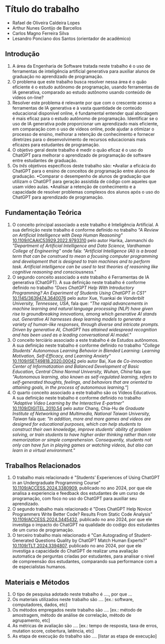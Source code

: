 # Título do trabalho

* Rafael de Oliveira Caldeira Lopes
* Arthur Nunes Gontijo de Barcellos
* Carlos Magno Ferreira Silva
* Lesandro Ponciano dos Santos (orientador de acadêmico)

## Introdução

1. A área da Engenharia de Software tratada neste trabalho é o uso de ferramentas de inteligência artificial generativa para auxiliar alunos de graduação no aprendizado de programação.
1. O problema que este trabalho busca resolver nessa área é o quão eficiente é o estudo autônomo de programação, usando ferramentas de IA generativa, comparado ao estudo autônomo usando conteúdo de vídeos on-line?
1. Resolver este problema é relevante por que com o crescente acesso a ferramentas de IA generativa e à vasta quantidade de conteúdo educacional disponível online, é fundamental entender qual abordagem é mais eficaz para o estudo autônomo de programação. Identificar se o uso de IA generativa pode proporcionar um aprendizado mais eficiente, em comparação com o uso de vídeos online, pode ajudar a otimizar o processo de ensino, melhorar a retenção de conhecimento e fornecer diretrizes para o desenvolvimento de recursos educacionais mais eficazes para estudantes de programação.
1. O objetivo geral deste trabalho é medir o quão eficaz é o uso do ChatGPT para melhorar o aprendizado de programação de software entre estudantes de graduação.
1. Os *três* objetivos específicos deste trabalho são:
•Avaliar a eficácia do ChatGPT para o ensino de conceitos de programação entre alunos de graduação.
•Comparar o desempenho de alunos de graduação que utilizam o ChatGPT para geração assistida de código com aqueles que usam vídeo aulas.
•Analisar a retenção de conhecimento e a capacidade de resolver problemas complexos dos alunos após o uso do ChatGPT para aprendizado de programação.

## Fundamentação Teórica

1. O conceito principal associado a este trabalho é Inteligência Artificial. A sua definição neste trabalho é conforme definido no trabalho _"A Review on Artificial Intelligence with Deep Human Reasoning"_ [10.1109/ICAAIC53929.2022.9793310](https://ieeexplore.ieee.org/document/9793310) pelo autor Harika, Janmanchi do _"Department of Artificial Intelligence and Data Science, Vardhaman College of Engineering"_ onde fala: _"Artificial Intelligence (AI) is a broad term that can be construed to mean a focusing computer programming and development that is designed to train machines and to perform task. Artificial intelligence can be used to test theories of reasoning like cognitive reasoning and consciousness."_
2. O segundo conceito associado a este trabalho é Ferramentas de IA generativa (ChatGPT). A sua definição neste trabalho é conforme definido no trabalho _"Does ChatGPT Help With Introductory Programming? An Experiment of Students Using ChatGPT in CS1"_ [10.1145/3639474.3640076](https://ieeexplore.ieee.org/document/10554703) pelo autor Xue, Yuankai de _Vanderbilt University, Tennessee, USA_, fala que: _"The rapid advancements in machine learning and natural language processing (NLP) have given rise to groundbreaking innovations, among which generative AI stands out. Generative AI harnesses deep learning models to generate a variety of human-like responses, through diverse and intricate prompts. Driven by generative AI, ChatGPT has attained widespread recognition and has been used as a leading conversational AI model."_
3. O conceito terciário associado a este trabalho é de Estudos autônomos. A sua definição neste trabalho é conforme definido no trabalho _"College Students' Autonomous Learning Behavior in Blended Learning: Learning Motivation, Self-Efficacy, and Learning Anxiety"_ [10.1109/ISET49818.2020.00042](https://ieeexplore.ieee.org/document/9215481) pelo autor Bai, Xue de _Co-innovation Center of Informatization and Balanced Development of Basic Education, Central China Normal University, Wuhan, China_ fala que: _"Autonomous learning, also known as self-regulated learning, refers to self-generated thoughts, feelings, and behaviors that are oriented to attaining goals, in the process of autonomous learning."_]
4. O quarto conceito associado a este trabalho são os Vídeos Educativos. A sua definição neste trabalho é conforme definido no trabalho _"Adaptive Video Learning by the Interactive E-partner"_ [10.1109/DIGITEL.2010.54](https://ieeexplore.ieee.org/document/5463770) pelo autor Chang, Chia-Hu de _Graduate Institute of Networking and Multimedia, National Taiwan University, Taiwan_ fala que: _"In addition, more and more games and videos are designed for educational purposes, which can help students to construct their own knowledge, improve students' ability of problem solving, or train students to have higher order thinking rather than rote memorization or simple comprehension. Consequently, students not only can have fun in playing games or watching videos, but also can learn in a virtual environment."_

## Trabalhos Relacionados

1. O trabalho mais relacionado é "Students’ Experiences of Using ChatGPT in an Undergraduate Programming Course" [10.1109/ACCESS.2024.3380909](https://doi.org/10.1109/ACCESS.2024.3380909), publicado no ano 2024, por que ele analisa a experiencia e feedback dos estudantes de um curso de programação, com foco no uso do ChatGPT para auxiliar seu aprendizado.
2. O segundo trabalho mais relacionado é "Does ChatGPT Help Novice Programmers Write Better Code? Results From Static Code Analysis" [10.1109/ACCESS.2024.3445432](https://doi.org/10.1109/ACCESS.2024.3445432), publicado no ano 2024, por que ele investiga o impacto do ChatGPT na qualidade do codigo dos estudantes de um curso de programação.
3. O terceiro trabalho mais relacionado é "Can Autograding of Student-Generated Questions Quality by ChatGPT Match Human Experts?" [10.1109/TLT.2024.3394807](https://doi.org/10.1109/TLT.2024.3394807), publicado no ano 2024, por que ele investiga a capacidade do ChatGPT de realizar uma avaliação automatica de perguntas criadas por estudantes, para analisar o nivel de compreensão dos estudantes, comparando sua performance com a de especialistas humanos.
## Materiais e Métodos

1. O tipo de pesquisa adotado neste trabalho é ...., por que ...
1. Os materiais utilizados neste trabalho são .... [ex.: software, computadores, dados, etc]
1. Os métodos empregados neste trabalho são .... [ex.: método de amostragem, método de análise de correlação, método de agrupamento, etc]
1. As métricas de avaliação são .... [ex.: tempo de resposta, taxa de erros, mutation score, cobertura, latência, etc]
1. As etapa de execução do trabalho são .... [listar as etapa de execução]
